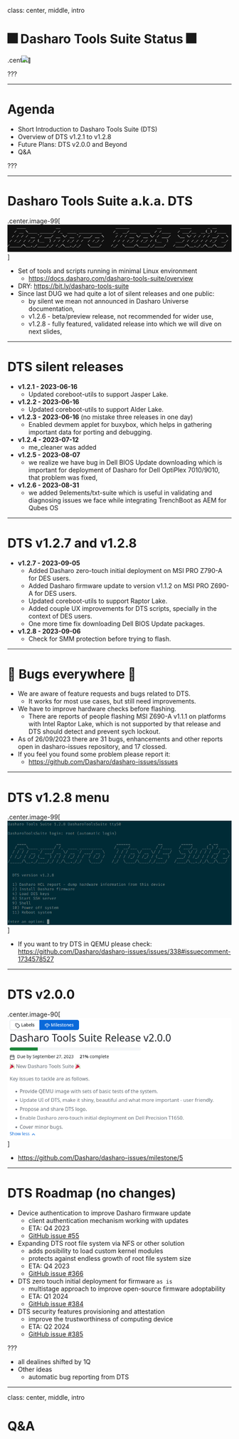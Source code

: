 class: center, middle, intro

# &#x1F386; Dasharo Tools Suite Status &#x1F386;

.center[<img src="/remark-templates/dasharo-presentation-template/images/dasharo-sygnet-white.svg" width="150px" style="margin-left:-20px">]

???

---

# Agenda

* Short Introduction to Dasharo Tools Suite (DTS)
* Overview of DTS v1.2.1 to v1.2.8
* Future Plans: DTS v2.0.0 and Beyond
* Q&A

???

---

# Dasharo Tools Suite a.k.a. DTS

.center.image-99[![](/img/dts-logo.jpg)]

* Set of tools and scripts running in minimal Linux environment
  - https://docs.dasharo.com/dasharo-tools-suite/overview
* DRY: https://bit.ly/dasharo-tools-suite
* Since last DUG we had quite a lot of silent releases and one public:
  - by silent we mean not announced in Dasharo Universe documentation,
  - v1.2.6 - beta/preview release, not recommended for wider use,
  - v1.2.8 - fully featured, validated release into which we will dive on
    next slides,

---

# DTS silent releases

* **v1.2.1 - 2023-06-16**
  - Updated coreboot-utils to support Jasper Lake.
* **v1.2.2 - 2023-06-16**
  - Updated coreboot-utils to support Alder Lake.
* **v1.2.3 - 2023-06-16** (no mistake three releases in one day)
  - Enabled devmem applet for buxybox, which helps in gathering important data
    for porting and debugging.
* **v1.2.4 - 2023-07-12**
  - me_cleaner was added
* **v1.2.5 - 2023-08-07**
  - we realize we have bug in Dell BIOS Update downloading which is important
    for deployment of Dasharo for Dell OptiPlex 7010/9010, that problem was
    fixed,
* **v1.2.6 - 2023-08-31**
  - we added 9elements/txt-suite which is useful in validating and diagnosing
    issues we face while integrating TrenchBoot as AEM for Qubes OS

---

# DTS v1.2.7 and v1.2.8

* **v1.2.7 - 2023-09-05**
  - Added Dasharo zero-touch initial deployment on MSI PRO Z790-A for DES
    users.
  - Added Dasharo firmware update to version v1.1.2 on MSI PRO Z690-A for DES
    users.
  - Updated coreboot-utils to support Raptor Lake.
  - Added couple UX improvements for DTS scripts, specially in the context of
    DES users.
  - One more time fix downloading Dell BIOS Update packages.
* **v1.2.8 - 2023-09-06**
  - Check for SMM protection before trying to flash.

---

# 🐛 Bugs everywhere 🐛

* We are aware of feature requests and bugs related to DTS.
  - It works for most use cases, but still need improvements.
* We have to improve hardware checks before flashing.
  - There are reports of people flashing MSI Z690-A v1.1.1 on platforms with
    Intel Raptor Lake, which is not supported by that release and DTS should
    detect and prevent sych lockout.
* As of 26/09/2023 there are 31 bugs, enhancements and other reports open in
  dasharo-issues repository, and 17 clossed.
* If you feel you found some problem please report it:
  - https://github.com/Dasharo/dasharo-issues/issues

---

# DTS v1.2.8 menu

.center.image-99[![](/img/dts-v1.2.8.png)]

* If you want to try DTS in QEMU please check: https://github.com/Dasharo/dasharo-issues/issues/338#issuecomment-1734578527

---

# DTS v2.0.0

.center.image-90[![](/img/dts_v2.0.0.png)]

* https://github.com/Dasharo/dasharo-issues/milestone/5

---

# DTS Roadmap (no changes)

* Device authentication to improve Dasharo firmware update
  - client authentication mechanism working with updates
  - ETA: Q4 2023
  - [GitHub issue #55](https://github.com/Dasharo/dasharo-issues/issues/55)
* Expanding DTS root file system via NFS or other solution
  - adds posibility to load custom kernel modules
  - protects against endless growth of root file system size
  - ETA: Q4 2023
  - [GitHub issue #366](https://github.com/Dasharo/dasharo-issues/issues/366)
* DTS zero touch initial deployment for firmware `as is`
  - multistage approach to improve open-source firmware adoptability
  - ETA: Q1 2024
  - [GitHub issue #384](https://github.com/Dasharo/dasharo-issues/issues/384)
* DTS security features provisioning and attestation
  - improve the trustworthiness of computing device
  - ETA: Q2 2024
  - [GitHub issue #385](https://github.com/Dasharo/dasharo-issues/issues/385)

???

* all dealines shifted by 1Q
* Other ideas
	- automatic bug reporting from DTS

---
class: center, middle, intro

# Q&A
